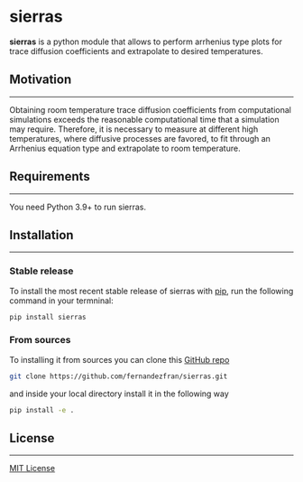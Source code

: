 # sierras

**sierras** is a python module that allows to perform arrhenius type plots for
trace diffusion coefficients and extrapolate to desired temperatures.


## Motivation
-------------
Obtaining room temperature trace diffusion coefficients from computational 
simulations exceeds the reasonable computational time that a simulation may 
require. Therefore, it is necessary to measure at different high temperatures, 
where diffusive processes are favored, to fit through an Arrhenius equation 
type and extrapolate to room temperature.


## Requirements
---------------

You need Python 3.9+ to run sierras.


## Installation
---------------

### Stable release

To install the most recent stable release of sierras with [pip](https://pip.pypa.io/en/stable/), 
run the following command in your termninal:

```bash
pip install sierras
```

### From sources

To installing it from sources you can clone this [GitHub repo](https://github.com/fernandezfran/sierras) 

```bash
git clone https://github.com/fernandezfran/sierras.git
```

and inside your local directory install it in the following way 

```bash
pip install -e .
```


## License
----------

[MIT License](https://github.com/fernandezfran/sierras/blob/master/LICENSE)
